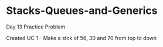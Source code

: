 # Stacks-Queues-and-Generics
Day 13 Practice Problem

Created UC 1 - Make a stck of 56, 30 and 70 from top to down
